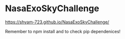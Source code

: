 # NasaExoSkyChallenge

https://shyam-723.github.io/NasaExoSkyChallenge/

Remember to npm install and to check pip dependenices! 
